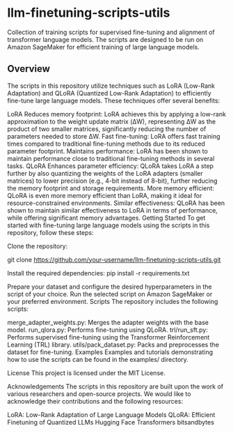 # llm-finetuning-scripts-utils
Collection of training scripts for supervised fine-tuning and alignment of transformer language models. The scripts are designed to be run on Amazon SageMaker for efficient training of large language models.

## Overview
The scripts in this repository utilize techniques such as LoRA (Low-Rank Adaptation) and QLoRA (Quantized Low-Rank Adaptation) to efficiently fine-tune large language models. These techniques offer several benefits:

LoRA
Reduces memory footprint: LoRA achieves this by applying a low-rank approximation to the weight update matrix (ΔW), representing ΔW as the product of two smaller matrices, significantly reducing the number of parameters needed to store ΔW.
Fast fine-tuning: LoRA offers fast training times compared to traditional fine-tuning methods due to its reduced parameter footprint.
Maintains performance: LoRA has been shown to maintain performance close to traditional fine-tuning methods in several tasks.
QLoRA
Enhances parameter efficiency: QLoRA takes LoRA a step further by also quantizing the weights of the LoRA adapters (smaller matrices) to lower precision (e.g., 4-bit instead of 8-bit), further reducing the memory footprint and storage requirements.
More memory efficient: QLoRA is even more memory efficient than LoRA, making it ideal for resource-constrained environments.
Similar effectiveness: QLoRA has been shown to maintain similar effectiveness to LoRA in terms of performance, while offering significant memory advantages.
Getting Started
To get started with fine-tuning large language models using the scripts in this repository, follow these steps:

Clone the repository:

git clone https://github.com/your-username/llm-finetuning-scripts-utils.git

Install the required dependencies:
pip install -r requirements.txt

Prepare your dataset and configure the desired hyperparameters in the script of your choice.
Run the selected script on Amazon SageMaker or your preferred environment.
Scripts
The repository includes the following scripts:

merge_adapter_weights.py: Merges the adapter weights with the base model.
run_qlora.py: Performs fine-tuning using QLoRA.
trl/run_sft.py: Performs supervised fine-tuning using the Transformer Reinforcement Learning (TRL) library.
utils/pack_dataset.py: Packs and preprocesses the dataset for fine-tuning.
Examples
Examples and tutorials demonstrating how to use the scripts can be found in the examples/ directory.

License
This project is licensed under the MIT License.

Acknowledgements
The scripts in this repository are built upon the work of various researchers and open-source projects. We would like to acknowledge their contributions and the following resources:

LoRA: Low-Rank Adaptation of Large Language Models
QLoRA: Efficient Finetuning of Quantized LLMs
Hugging Face Transformers
bitsandbytes